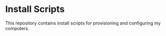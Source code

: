 # Install Scripts

This repository contains install scripts for provisioning and configuring my computers.
